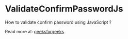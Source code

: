 # ValidateConfirmPasswordJs
How to validate confirm password using JavaScript ?

Read more at: [geeksforgeeks](https://www.geeksforgeeks.org/how-to-validate-confirm-password-using-javascript/)
